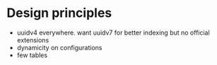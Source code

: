 # Design principles
- uuidv4 everywhere. want uuidv7 for better indexing but no official extensions
- dynamicity on configurations
- few tables